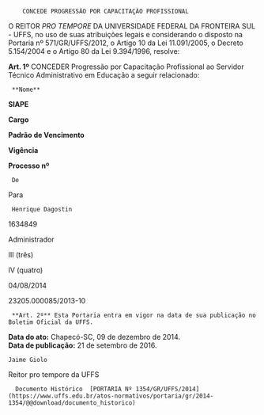         CONCEDE PROGRESSÃO POR CAPACITAÇÃO PROFISSIONAL  

O REITOR *PRO TEMPORE* DA UNIVERSIDADE FEDERAL DA FRONTEIRA SUL - UFFS, no uso de suas atribuições legais e considerando o disposto na Portaria nº 571/GR/UFFS/2012, o Artigo 10 da Lei 11.091/2005, o Decreto 5.154/2004 e o Artigo 80 da Lei 9.394/1996, resolve:

 **Art. 1º** CONCEDER Progressão por Capacitação Profissional ao Servidor Técnico Administrativo em Educação a seguir relacionado:

     **Nome**

   **SIAPE**

   **Cargo**

   **Padrão de Vencimento**

   **Vigência**

   **Processo nº** 

     De

   Para

     Henrique Dagostin

   1634849

   Administrador

   III (três)

   IV (quatro)

   04/08/2014

   23205.000085/2013-10

     **Art. 2º** Esta Portaria entra em vigor na data de sua publicação no Boletim Oficial da UFFS.

  

   **Data do ato:** Chapecó-SC, 09 de dezembro de 2014.   
 **Data de publicação:**  21 de setembro de 2016. 

    Jaime Giolo   
 Reitor pro tempore da UFFS 

      Documento Histórico  [PORTARIA Nº 1354/GR/UFFS/2014](https://www.uffs.edu.br/atos-normativos/portaria/gr/2014-1354/@@download/documento_historico)     
      